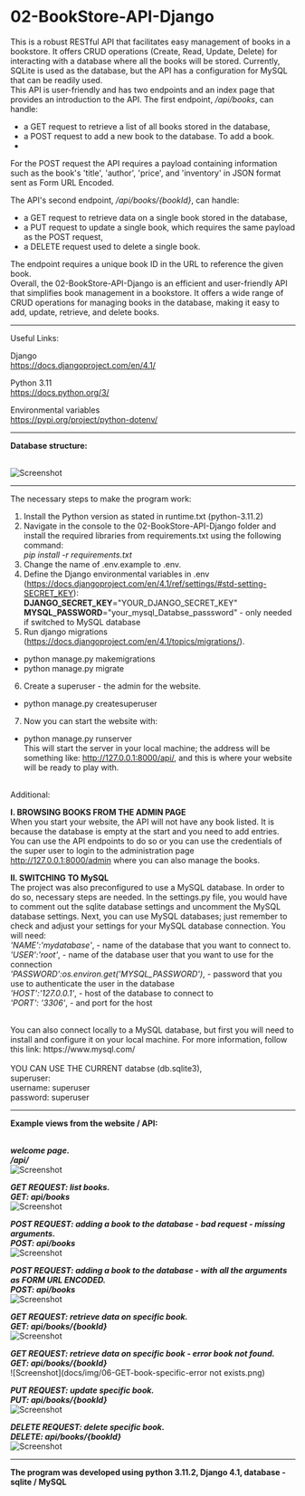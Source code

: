 # 02-BookStore-API-Django
This is a robust RESTful API that facilitates easy management of books in a bookstore. It offers CRUD operations (Create, Read, Update, Delete) for interacting with a database where all the books will be stored. Currently, SQLite is used as the database, but the API has a configuration for MySQL that can be readily used.</br>
This API is user-friendly and has two endpoints and an index page that provides an introduction to the API. The first endpoint, */api/books*, can handle:</br>

- a GET request to retrieve a list of all books stored in the database,</br>
- a POST request to add a new book to the database. To add a book.</br>
- 
For the POST request the API requires a payload containing information such as the book's 'title', 'author', 'price', and 'inventory' in JSON format sent as Form URL Encoded.</br>

The API's second endpoint, */api/books/{bookId}*, can handle: </br>

- a GET request to retrieve data on a single book stored in the database,</br> 
- a PUT request to update a single book, which requires the same payload as the POST request,</br>
- a DELETE request used to delete a single book.</br>

The endpoint requires a unique book ID in the URL to reference the given book.</br>
Overall, the 02-BookStore-API-Django is an efficient and user-friendly API that simplifies book management in a bookstore. It offers a wide range of CRUD operations for managing books in the database, making it easy to add, update, retrieve, and delete books.


---

Useful Links:</br>


Django</br>
https://docs.djangoproject.com/en/4.1/</br>

Python 3.11</br>
https://docs.python.org/3/</br>

Environmental variables</br>
https://pypi.org/project/python-dotenv/</br>


---

**Database structure:**</br>
</br>

![Screenshot](docs/img/09_database_schema.png)</br>

---

The necessary steps to make the program work:</br>
1. Install the Python version as stated in runtime.txt (python-3.11.2)</br>
2. Navigate in the console to the 02-BookStore-API-Django folder and install the required libraries from requirements.txt using the following command: </br>
*pip install -r requirements.txt*</br>
3. Change the name of .env.example to .env.</br>
4. Define the Django environmental variables in .env (https://docs.djangoproject.com/en/4.1/ref/settings/#std-setting-SECRET_KEY):</br>
**DJANGO_SECRET_KEY**="YOUR_DJANGO_SECRET_KEY"
**MYSQL_PASSWORD**="your_mysql_Databse_passsword" - only needed if switched to MySQL database
5. Run django migrations (https://docs.djangoproject.com/en/4.1/topics/migrations/).<br>
- python manage.py makemigrations <br>
- python manage.py migrate<br>
6. Create a superuser - the admin for the website.<br>
- python manage.py createsuperuser<br>
7. Now you can start the website with:<br>
- python manage.py runserver<br>
This will start the server in your local machine; the address will be something like: http://127.0.0.1:8000/api/, and this is where your website will be ready to play with.<br>

<br>
Additional:<br>

**I. BROWSING BOOKS FROM THE ADMIN PAGE**<br>
When you start your website, the API will not have any book listed. It is because the database is empty at the start and you need to add entries. You can use the API endpoints to do so or you can use the credentials of the super user to login to the administration page http://127.0.0.1:8000/admin where you can also manage the books.


**II. SWITCHING TO MySQL**<br>
The project was also preconfigured to use a MySQL database. In order to do so, necessary steps are needed. In the settings.py file, you would have to comment out the sqlite database settings and uncomment the MySQL database settings.
Next, you can use MySQL databases; just remember to check and adjust your settings for your MySQL database connection.
You will need:<br>
*'NAME':'mydatabase'*, - name of the database that you want to connect to.<br>
*'USER':'root'*, - name of the database user that you want to use for the connection<br>
*'PASSWORD':os.environ.get('MYSQL_PASSWORD')*, - password that you use to authenticate the user in the database<br>
*'HOST':'127.0.0.1'*, - host of the database to connect to<br>
*'PORT': '3306'*, - and port for the host<br>

<br>
You can also connect locally to a MySQL database, but first you will need to install and configure it on your local machine. For more information, follow this link: https://www.mysql.com/<br>

<br>
YOU CAN USE THE CURRENT databse (db.sqlite3),<br>
superuser:<br>
username: superuser<br>
password: superuser<br>


---

**Example views from the website / API:**</br>
</br>


***welcome page.***</br>
***/api/***</br>
![Screenshot](docs/img/01-index-page.png)</br>

***GET REQUEST: list books.***</br>
***GET: api/books***</br>
![Screenshot](docs/img/02-GET-books.png)</br>

***POST REQUEST: adding a book to the database - bad request - missing arguments.***</br>
***POST: api/books***</br>
![Screenshot](docs/img/03-POST-books-missing-arguments.png)</br>

***POST REQUEST: adding a book to the database - with all the arguments as FORM URL ENCODED.***</br>
***POST: api/books***</br>
![Screenshot](docs/img/04-POST-books-successful.png)</br>

***GET REQUEST: retrieve data on specific book.***</br>
***GET: api/books/{bookId}***</br>
![Screenshot](docs/img/05-GET-book-specific.png)</br>

***GET REQUEST: retrieve data on specific book - error book not found.***</br>
***GET: api/books/{bookId}***</br>
![Screenshot](docs/img/06-GET-book-specific-error not exists.png)</br>

***PUT REQUEST: update specific book.***</br>
***PUT: api/books/{bookId}***</br>
![Screenshot](docs/img/07-PUT-book-specific-updated.png)</br>

***DELETE REQUEST: delete specific book.***</br>
***DELETE: api/books/{bookId}***</br>
![Screenshot](docs/img/08-DELETE-book-specific-delete.png)</br>


---


**The program was developed using python 3.11.2, Django 4.1, database - sqlite / MySQL**

